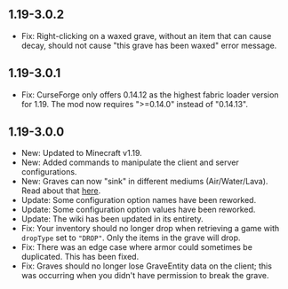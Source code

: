 ## 1.19-3.0.2
- Fix: Right-clicking on a waxed grave, without an item that can cause decay, should not cause "this grave has been waxed" error message.

## 1.19-3.0.1
- Fix: CurseForge only offers 0.14.12 as the highest fabric loader version for 1.19. The mod now requires ">=0.14.0" instead of "0.14.13".

## 1.19-3.0.0

- New: Updated to Minecraft v1.19.
- New: Added commands to manipulate the client and server configurations.
- New: Graves can now "sink" in different mediums (Air/Water/Lava). Read about that [here](https://github.com/ginsm/forgotten-graves/wiki/Graves#q-why-does-my-grave-sink-when-i-die-in-the-air-or-water).
- Update: Some configuration option names have been reworked.
- Update: Some configuration option values have been reworked.
- Update: The wiki has been updated in its entirety.
- Fix: Your inventory should no longer drop when retrieving a game with `dropType` set to `"DROP"`. Only the items in the grave will drop.
- Fix: There was an edge case where armor could sometimes be duplicated. This has been fixed.
- Fix: Graves should no longer lose GraveEntity data on the client; this was occurring when you didn't have permission to break the grave.
